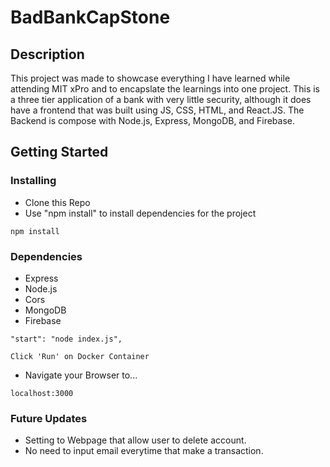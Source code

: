 # BadBankCapStone

## Description
This project was made to showcase everything I have learned while attending MIT xPro and to encapslate the learnings into one project. 
This is a three tier application of a bank with very little security, although it does have a frontend that was built using JS, CSS, HTML, and React.JS.
The Backend is compose with Node.js, Express, MongoDB, and Firebase.

## Getting Started
### Installing
- Clone this Repo
- Use "npm install" to install dependencies for the project

```
npm install
```

### Dependencies
- Express
- Node.js
- Cors
- MongoDB
- Firebase

```
"start": "node index.js",
```
```
Click 'Run' on Docker Container
```
- Navigate your Browser to...
```
localhost:3000
```

### Future Updates
- Setting to Webpage that allow user to delete account.
- No need to input email everytime that make a transaction.
